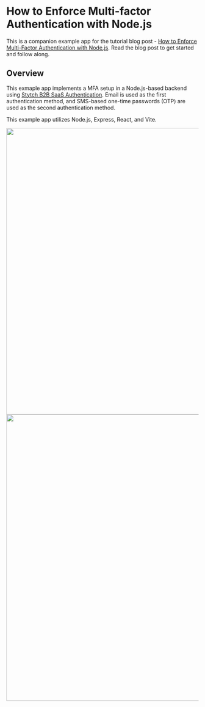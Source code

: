 # How to Enforce Multi-factor Authentication with Node.js
This is a companion example app for the tutorial blog post - [How to Enforce Multi-Factor Authentication with Node.js](https://stytch.com/blog/how-to-enforce-multi-factor-authentication-with-node-js/). Read the blog post to get started and follow along. 

## Overview
This exmaple app implements a MFA setup in a Node.js-based backend using [Stytch B2B SaaS Authentication](https://stytch.com/docs). Email is used as the first authentication method, and SMS-based one-time passwords (OTP) are used as the second authentication method. 
 
This example app utilizes Node.js, Express, React, and Vite. 

<img src="https://github.com/stytchauth/stytch-blog-example-app-b2b-mfa-login-js-node/assets/114438556/eb6be280-7233-46a4-94ec-6825243835dd" width="750">

<img src="https://github.com/stytchauth/stytch-blog-example-app-b2b-mfa-login-js-node/assets/114438556/7e4d9770-6925-42ba-ab4c-8d894674938c" width="750">
